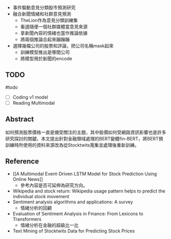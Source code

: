 - 事件驅動意見分類股市預測研究
- 融合新聞情緒和社群意見預測
	- TheLion作為意見分類訓練集
	- 看選隨便一個社群媒體當意見來源
	- 拿新聞內容的情緒也當作推論依據
	- 將兩個推論合起來蹦蹦蹦
- 選擇幾檔公司的股票和評論，把公司名稱mask起來
	- 訓練模型推出是哪間公司
	- 將模型用於新聞的encode

## TODO
#todo
- [ ] Coding v1 model
- [ ] Reading Multimodal

## Abstract

如何預測股票價格一直是備受關注的主題，其中股價如何受網路資訊影響也是許多研究探討的關鍵。本文提出針對金融領域處理的BERT變體fin-BERT，將BERT預訓練時所使用的資料來源改為從Stocktwits蒐集並處理後重新訓練。

## Reference
- [[A Multimodal Event-Driven LSTM Model for Stock Prediction Using Online News]]
	- 參考內容是否可延伸為研究方向。
- Wikipedia and stock return: Wikipedia usage pattern helps to predict the individual stock movement
- Sentiment analysis algorithms and applications: A survey
	- 情緒分析的回顧
- Evaluation of Sentiment Analysis in Finance: From Lexicons to Transformers
	- 情緒分析在金融的超級比一比
- Text Mining of Stocktwits Data for Predicting Stock Prices
